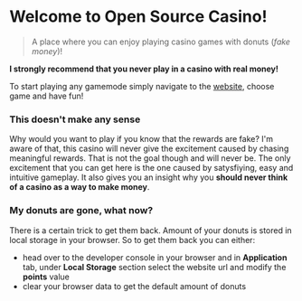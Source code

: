 # Welcome to **Open Source Casino**!

> A place where you can enjoy playing casino games with donuts (*fake money*)!

**I strongly recommend that you never play in a casino with real money!** 

To start playing any gamemode simply navigate to the [website](https://lucashazardous.github.io/OpenSourceCasino), choose game and have fun!

### This doesn't make any sense

Why would you want to play if you know that the rewards are fake? I'm aware of that, this casino will never give the excitement caused by chasing meaningful rewards. That is not the goal though and will never be. The only excitement that you can get here is the one caused by satysfiying, easy and intuitive gameplay. It also gives you an insight why you **should never think of a casino as a way to make money**.

### My donuts are gone, what now?

There is a certain trick to get them back. Amount of your donuts is stored in local storage in your browser. So to get them back you can either:

- head over to the developer console in your browser and in **Application** tab, under **Local Storage** section select the website url and modify the **points** value
- clear your browser data to get the default amount of donuts